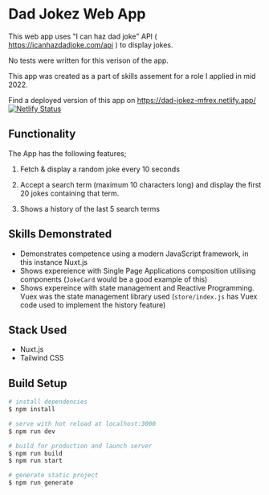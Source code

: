 # Dad Jokez Web App

This web app uses "I can haz dad joke" API ( https://icanhazdadjoke.com/api ) to display jokes.

No tests were written for this verison of the app.

This app was created as a part of skills assement for a role I applied in mid 2022.

Find a deployed version of this app on https://dad-jokez-mfrex.netlify.app/ 
[![Netlify Status](https://api.netlify.com/api/v1/badges/ef59773d-7202-4221-b7c0-779a17f846cb/deploy-status)](https://app.netlify.com/sites/dad-jokez-mfrex/deploys) 

## Functionality

The App has the following features;

1.  Fetch & display a random joke every 10 seconds

2.  Accept a search term (maximum 10 characters long) and display the first 20 jokes containing that term.

3.  Shows a history of the last 5 search terms

## Skills Demonstrated

- Demonstrates competence using a modern JavaScript framework, in this instance Nuxt.js
- Shows expereience with Single Page Applications composition utilising components (`JokeCard` would be a good example of this)
- Shows expereince with state management and Reactive Programming. Vuex was the state management library used (`store/index.js` has Vuex code used to implement the history feature)

## Stack Used

- Nuxt.js
- Tailwind CSS

## Build Setup

```bash
# install dependencies
$ npm install

# serve with hot reload at localhost:3000
$ npm run dev

# build for production and launch server
$ npm run build
$ npm run start

# generate static project
$ npm run generate
```
